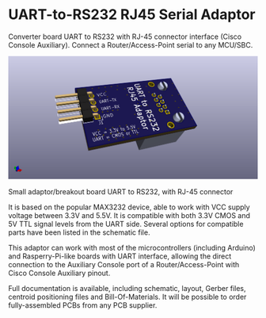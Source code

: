 # UART-to-RS232 RJ45 Serial Adaptor
Converter board UART to RS232 with RJ-45 connector interface (Cisco Console Auxiliary). Connect a Router/Access-Point serial to any MCU/SBC.

![UART-to-RS232 RJ45 Serial Adaptor](https://github.com/Darmur/uart-to-rs232-rj45-adaptor/raw/main/UART-to-RJ45_Serial_Adaptor.3D-01.png)


Small adaptor/breakout board UART to RS232, with RJ-45 connector

It is based on the popular MAX3232 device, able to work with VCC supply voltage between 3.3V and 5.5V. It is compatible with both 3.3V CMOS and 5V TTL signal levels from the UART side. Several options for compatible parts have been listed in the schematic file.

This adaptor can work with most of the microcontrollers (including Arduino) and Rasperry-Pi-like boards with UART interface, allowing the direct connection to the Auxiliary Console port of a Router/Access-Point with Cisco Console Auxiliary pinout.


Full documentation is available, including schematic, layout, Gerber files, centroid positioning files and Bill-Of-Materials. It will be possible to order fully-assembled PCBs from any PCB supplier.
